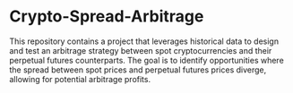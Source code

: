 # Crypto-Spread-Arbitrage
This repository contains a project that leverages historical data to design and test an arbitrage strategy between spot cryptocurrencies and their perpetual futures counterparts. The goal is to identify opportunities where the spread between spot prices and perpetual futures prices diverge, allowing for potential arbitrage profits.
